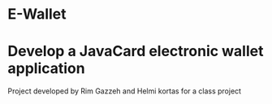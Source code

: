 # E-Wallet
<h1> Develop a JavaCard electronic wallet application </h1>
Project developed by Rim Gazzeh and Helmi kortas for a class project <br />

 
